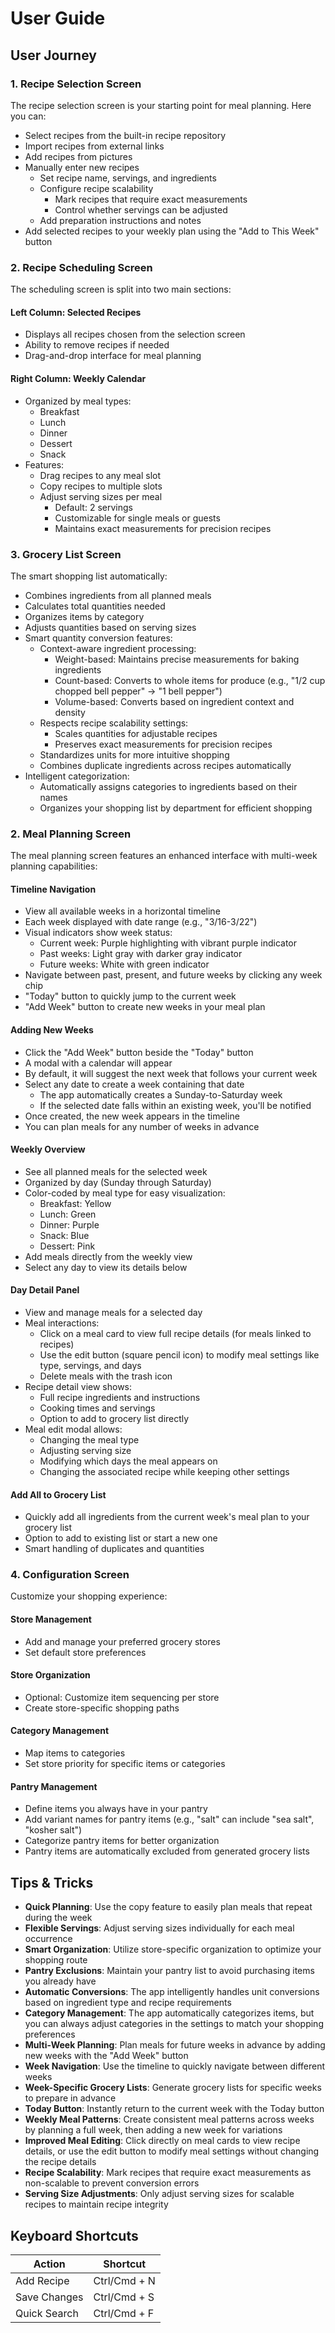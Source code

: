 # User Guide

## User Journey

### 1. Recipe Selection Screen

The recipe selection screen is your starting point for meal planning. Here you can:

- Select recipes from the built-in recipe repository
- Import recipes from external links
- Add recipes from pictures
- Manually enter new recipes
  - Set recipe name, servings, and ingredients
  - Configure recipe scalability
    - Mark recipes that require exact measurements
    - Control whether servings can be adjusted
  - Add preparation instructions and notes
- Add selected recipes to your weekly plan using the "Add to This Week" button

### 2. Recipe Scheduling Screen

The scheduling screen is split into two main sections:

#### Left Column: Selected Recipes
- Displays all recipes chosen from the selection screen
- Ability to remove recipes if needed
- Drag-and-drop interface for meal planning

#### Right Column: Weekly Calendar
- Organized by meal types:
  - Breakfast
  - Lunch
  - Dinner
  - Dessert
  - Snack
- Features:
  - Drag recipes to any meal slot
  - Copy recipes to multiple slots
  - Adjust serving sizes per meal
    - Default: 2 servings
    - Customizable for single meals or guests
    - Maintains exact measurements for precision recipes

### 3. Grocery List Screen

The smart shopping list automatically:
- Combines ingredients from all planned meals
- Calculates total quantities needed
- Organizes items by category
- Adjusts quantities based on serving sizes
- Smart quantity conversion features:
  - Context-aware ingredient processing:
    - Weight-based: Maintains precise measurements for baking ingredients
    - Count-based: Converts to whole items for produce (e.g., "1/2 cup chopped bell pepper" → "1 bell pepper")
    - Volume-based: Converts based on ingredient context and density
  - Respects recipe scalability settings:
    - Scales quantities for adjustable recipes
    - Preserves exact measurements for precision recipes
  - Standardizes units for more intuitive shopping
  - Combines duplicate ingredients across recipes automatically
- Intelligent categorization:
  - Automatically assigns categories to ingredients based on their names
  - Organizes your shopping list by department for efficient shopping

### 2. Meal Planning Screen

The meal planning screen features an enhanced interface with multi-week planning capabilities:

#### Timeline Navigation
- View all available weeks in a horizontal timeline
- Each week displayed with date range (e.g., "3/16-3/22") 
- Visual indicators show week status:
  - Current week: Purple highlighting with vibrant purple indicator
  - Past weeks: Light gray with darker gray indicator
  - Future weeks: White with green indicator
- Navigate between past, present, and future weeks by clicking any week chip
- "Today" button to quickly jump to the current week
- "Add Week" button to create new weeks in your meal plan

#### Adding New Weeks
- Click the "Add Week" button beside the "Today" button
- A modal with a calendar will appear
- By default, it will suggest the next week that follows your current week
- Select any date to create a week containing that date
  - The app automatically creates a Sunday-to-Saturday week
  - If the selected date falls within an existing week, you'll be notified
- Once created, the new week appears in the timeline
- You can plan meals for any number of weeks in advance

#### Weekly Overview
- See all planned meals for the selected week
- Organized by day (Sunday through Saturday)
- Color-coded by meal type for easy visualization:
  - Breakfast: Yellow
  - Lunch: Green
  - Dinner: Purple
  - Snack: Blue
  - Dessert: Pink
- Add meals directly from the weekly view
- Select any day to view its details below

#### Day Detail Panel
- View and manage meals for a selected day
- Meal interactions:
  - Click on a meal card to view full recipe details (for meals linked to recipes)
  - Use the edit button (square pencil icon) to modify meal settings like type, servings, and days
  - Delete meals with the trash icon
- Recipe detail view shows:
  - Full recipe ingredients and instructions
  - Cooking times and servings
  - Option to add to grocery list directly
- Meal edit modal allows:
  - Changing the meal type
  - Adjusting serving size
  - Modifying which days the meal appears on
  - Changing the associated recipe while keeping other settings

#### Add All to Grocery List
- Quickly add all ingredients from the current week's meal plan to your grocery list
- Option to add to existing list or start a new one
- Smart handling of duplicates and quantities

### 4. Configuration Screen

Customize your shopping experience:

#### Store Management
- Add and manage your preferred grocery stores
- Set default store preferences

#### Store Organization
- Optional: Customize item sequencing per store
- Create store-specific shopping paths

#### Category Management
- Map items to categories
- Set store priority for specific items or categories

#### Pantry Management
- Define items you always have in your pantry
- Add variant names for pantry items (e.g., "salt" can include "sea salt", "kosher salt")
- Categorize pantry items for better organization
- Pantry items are automatically excluded from generated grocery lists

## Tips & Tricks

- **Quick Planning**: Use the copy feature to easily plan meals that repeat during the week
- **Flexible Servings**: Adjust serving sizes individually for each meal occurrence
- **Smart Organization**: Utilize store-specific organization to optimize your shopping route
- **Pantry Exclusions**: Maintain your pantry list to avoid purchasing items you already have
- **Automatic Conversions**: The app intelligently handles unit conversions based on ingredient type and recipe requirements
- **Category Management**: The app automatically categorizes items, but you can always adjust categories in the settings to match your shopping preferences
- **Multi-Week Planning**: Plan meals for future weeks in advance by adding new weeks with the "Add Week" button
- **Week Navigation**: Use the timeline to quickly navigate between different weeks
- **Week-Specific Grocery Lists**: Generate grocery lists for specific weeks to prepare in advance
- **Today Button**: Instantly return to the current week with the Today button
- **Weekly Meal Patterns**: Create consistent meal patterns across weeks by planning a full week, then adding a new week for variations
- **Improved Meal Editing**: Click directly on meal cards to view recipe details, or use the edit button to modify meal settings without changing the recipe details
- **Recipe Scalability**: Mark recipes that require exact measurements as non-scalable to prevent conversion errors
- **Serving Size Adjustments**: Only adjust serving sizes for scalable recipes to maintain recipe integrity

## Keyboard Shortcuts

| Action | Shortcut |
|--------|----------|
| Add Recipe | Ctrl/Cmd + N |
| Save Changes | Ctrl/Cmd + S |
| Quick Search | Ctrl/Cmd + F | 